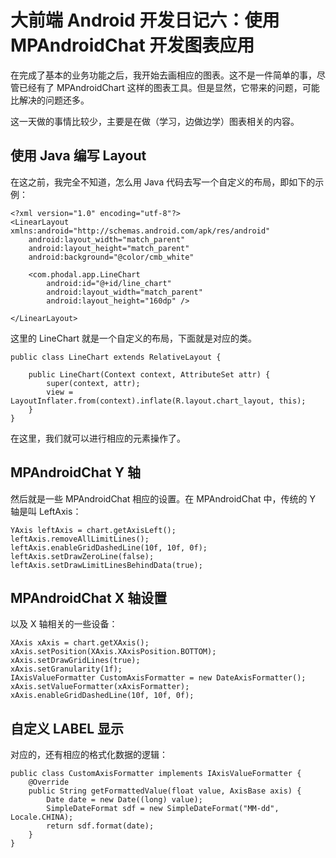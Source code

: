 大前端 Android 开发日记六：使用 MPAndroidChat 开发图表应用
===

在完成了基本的业务功能之后，我开始去画相应的图表。这不是一件简单的事，尽管已经有了 MPAndroidChart 这样的图表工具。但是显然，它带来的问题，可能比解决的问题还多。

这一天做的事情比较少，主要是在做（学习，边做边学）图表相关的内容。

使用 Java 编写 Layout
---

在这之前，我完全不知道，怎么用 Java 代码去写一个自定义的布局，即如下的示例：

```
<?xml version="1.0" encoding="utf-8"?>
<LinearLayout xmlns:android="http://schemas.android.com/apk/res/android"
    android:layout_width="match_parent"
    android:layout_height="match_parent"
    android:background="@color/cmb_white"
   
    <com.phodal.app.LineChart
        android:id="@+id/line_chart"
        android:layout_width="match_parent"
        android:layout_height="160dp" />

</LinearLayout>
```

这里的 LineChart 就是一个自定义的布局，下面就是对应的类。

```
public class LineChart extends RelativeLayout {

	public LineChart(Context context, AttributeSet attr) {
		super(context, attr);
		view = LayoutInflater.from(context).inflate(R.layout.chart_layout, this);
	}
}
```

在这里，我们就可以进行相应的元素操作了。

MPAndroidChat Y 轴
---

然后就是一些 MPAndroidChat 相应的设置。在 MPAndroidChat 中，传统的 Y 轴是叫 LeftAxis：

```
YAxis leftAxis = chart.getAxisLeft();
leftAxis.removeAllLimitLines(); 
leftAxis.enableGridDashedLine(10f, 10f, 0f);
leftAxis.setDrawZeroLine(false);
leftAxis.setDrawLimitLinesBehindData(true);
```

MPAndroidChat X 轴设置
---

以及 X 轴相关的一些设备：

```
XAxis xAxis = chart.getXAxis();
xAxis.setPosition(XAxis.XAxisPosition.BOTTOM);
xAxis.setDrawGridLines(true);
xAxis.setGranularity(1f);
IAxisValueFormatter CustomAxisFormatter = new DateAxisFormatter();
xAxis.setValueFormatter(xAxisFormatter);
xAxis.enableGridDashedLine(10f, 10f, 0f);
```

自定义 LABEL 显示
---

对应的，还有相应的格式化数据的逻辑：

```
public class CustomAxisFormatter implements IAxisValueFormatter {
    @Override
    public String getFormattedValue(float value, AxisBase axis) {
        Date date = new Date((long) value);
        SimpleDateFormat sdf = new SimpleDateFormat("MM-dd", Locale.CHINA);
        return sdf.format(date);
    }
}
```

